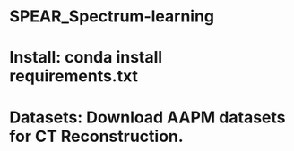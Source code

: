 # SPEAR_Spectrum-learning
# Install: conda install requirements.txt
# Datasets: Download AAPM datasets for CT Reconstruction.
